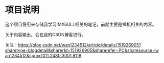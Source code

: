 # 项目说明

这个项目将用来存储我学习IMX6ULL相关的笔记，前期主要是裸机相关的内容。

关于内容输出，会在我的CSDN博客进行。

关注：https://blog.csdn.net/wan1234512/article/details/151926905?sharetype=blogdetail&sharerId=151926905&sharerefer=PC&sharesource=wan1234512&spm=1011.2480.3001.8118

